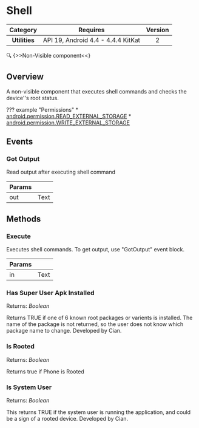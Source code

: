 # Shell

| Category | Requires | Version |
|:--------:|:-------:|:--------:|
|**Utilities**|<span class="chip chip-any">API 19, Android 4.4 - 4.4.4 KitKat</span>|<span class="chip chip-number">2</span>|

:mag: {>>Non-Visible component<<}

## Overview

A non-visible component that executes shell commands and checks the device''s root status.

??? example "Permissions"
    * [android.permission.READ_EXTERNAL_STORAGE](https://developer.android.com/reference/android/Manifest.permission.html#READ_EXTERNAL_STORAGE)
    * [android.permission.WRITE_EXTERNAL_STORAGE](https://developer.android.com/reference/android/Manifest.permission.html#WRITE_EXTERNAL_STORAGE)

## Events

### Got Output

Read output after executing shell command

<div class="block" ai2-block="event" not-rendered="true" value="%7B%22componentName%22:%20%22Shell%22,%20%22name%22:%20%22Got%20Output%22,%20%22param%22:%20%5B%22out%22%5D%7D"></div>

| Params | []() |
|--------|------|
|out|<span class="chip chip-text">Text</span>|

## Methods

### Execute

Executes shell commands. To get output, use "GotOutput" event block.

<div class="block" ai2-block="method" not-rendered="true" value="%7B%22componentName%22:%20%22Shell%22,%20%22name%22:%20%22Execute%22,%20%22output%22:%20false,%20%22param%22:%20%5B%22in%22%5D%7D"></div>

| Params | []() |
|--------|------|
|in|<span class="chip chip-text">Text</span>|

### Has Super User Apk Installed

<span class="chip chip-boolean">Returns: <i>Boolean</i></span>

Returns TRUE if one of 6 known root packages or varients is installed. The name of the package is not returned, so the user does not know which package name to change. Developed by Cian.

<div class="block" ai2-block="method" not-rendered="true" value="%7B%22componentName%22:%20%22Shell%22,%20%22name%22:%20%22Has%20Super%20User%20Apk%20Installed%22,%20%22output%22:%20true,%20%22param%22:%20%5B%5D%7D"></div>

### Is Rooted

<span class="chip chip-boolean">Returns: <i>Boolean</i></span>

Returns true if Phone is Rooted

<div class="block" ai2-block="method" not-rendered="true" value="%7B%22componentName%22:%20%22Shell%22,%20%22name%22:%20%22Is%20Rooted%22,%20%22output%22:%20true,%20%22param%22:%20%5B%5D%7D"></div>

### Is System User

<span class="chip chip-boolean">Returns: <i>Boolean</i></span>

This returns TRUE if the system user is running the application, and could be a sign of a rooted device. Developed by Cian.

<div class="block" ai2-block="method" not-rendered="true" value="%7B%22componentName%22:%20%22Shell%22,%20%22name%22:%20%22Is%20System%20User%22,%20%22output%22:%20true,%20%22param%22:%20%5B%5D%7D"></div>
